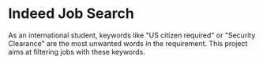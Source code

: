 # Indeed Job Search
As an international student, keywords like "US citizen required" or "Security Clearance" are the most unwanted words in the requirement. This project aims at filtering jobs with these keywords.
